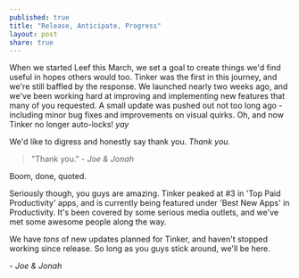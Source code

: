 ```yaml
---
published: true
title: "Release, Anticipate, Progress"
layout: post
share: true
---
```


When we started Leef this March, we set a goal to create things we'd find useful in hopes others would too. Tinker was the first in this journey, and we're still baffled by the response. We launched nearly two weeks ago, and we've been working hard at improving and implementing new features that many of you requested. A small update was pushed out not too long ago - including minor bug fixes and improvements on visual quirks. Oh, and now Tinker no longer auto-locks! _*yay*_

We'd like to digress and honestly say thank you. _Thank you._
> "Thank you." - _Joe & Jonah_

Boom, done, quoted.

Seriously though, you guys are amazing. Tinker peaked at #3 in 'Top Paid Productivity' apps, and is currently being featured under 'Best New Apps' in Productivity. It's been covered by some serious media outlets, and we've met some awesome people along the way.

We have _tons_ of new updates planned for Tinker, and haven't stopped working since release. So long as you guys stick around, we'll be here.

_- Joe & Jonah_